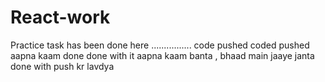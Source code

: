 # React-work
Practice task has been done here
................
code pushed
coded pushed
aapna kaam done
done with it
aapna kaam banta , bhaad main jaaye janta
done with
push kr lavdya
